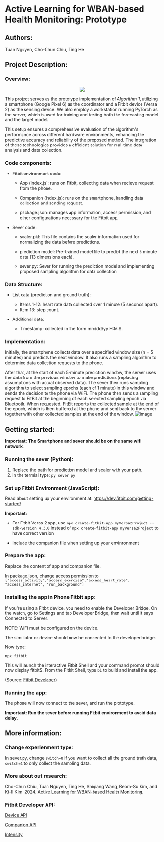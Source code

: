 # Active Learning for WBAN-based Health Monitoring: Prototype


## Authors: 
Tuan Nguyen, Cho-Chun Chiu, Ting He

## Project Description:

### Overview:
<p align="center">
  <img src="https://github.com/bonvtt123/WBAN-testing/assets/69983102/dce1bc42-4bc3-4d2c-871b-d214170a7e08">
</p>

This project serves as the prototype implementation of *Algorithm 1*, utilizing a smartphone (Google Pixel 6) as the coordinator and a Fitbit device (Versa 2) as the sensing device. We also employ a workstation running PyTorch as the server, which is used for training and testing both the forecasting model and the target model.

This setup ensures a comprehensive evaluation of the algorithm's performance across different hardware environments, enhancing the predictive accuracy and reliability of the proposed method. The integration of these technologies provides a efficient solution for real-time data analysis and data collection.
### Code components:
- Fitbit environment code:

  -  App (index.js): runs on Fitbit, collecting data when recieve request from the phone.

  - Companion (index.js): runs on the smartphone, handling data collection and sending request.
    
  - package.json:  manages app information, access permission, and other configurations necessary for the Fitbit app.

- Sever code:

  - scaler.pkl: This file contains the scaler information used for normalizing the data before predictions.

  - prediction model: Pre-trained model file to predict the next 5 minute data (13 dimensions each).

  - sever.py: Sever for running the prediction model and implementing proposed sampling algorithm for data collection.
 


### Data Structure:
- List data (prediction and ground truth):
  - Items 1-12: heart rate data collected over 1 minute (5 seconds apart).
  - Item 13: step count.

- Additional data:
  - Timestamp: collected in the form mm/dd/yy H:M:S.

### Implementation: 
Initially, the smartphone collects data over a specified window size (n = 5 minutes) and predicts the next window. It also runs a sampling algorithm to determine data collection requests to the phone.

After that, at the start of each 5-minute prediction window, the server uses the data from the previous window to make predictions (replacing assumptions with actual observed data). The sever then runs sampling algorithm to select sampling epochs (each of 1
minute) in this window and sends the decision to the phone via
WiFi. The phone then sends a sampling request to FitBit at the
beginning of each selected sampling epoch via Bluetooth. When requested, FitBit reports the collected sample at the end of the epoch,
which is then buffered at the phone and sent back to the server
together with other collected samples at the end of the window. 
![image](https://github.com/bonvtt123/testing/assets/69983102/84db02b6-14d8-49cc-af02-237374d9a982)

## Getting started:

**Important: The Smartphone and sever should be on the same wifi network.**

### Running the sever (Python):
1. Replace the path for prediction model and scaler with your path.
2. in the termial type:
`py sever.py`
### Set up Fitbit Environment (JavaScript):
Read about setting up your environment at: https://dev.fitbit.com/getting-started/

**Important:**

- For Fitbit Versa 2 app, use `npx create-fitbit-app myVersa2Project --sdk-version 4.3.0` instead of `npx create-fitbit-app myVersa2Project` to have correct version

- Include the companion file when setting up your envinronment

### Prepare the app:
Replace the content of app and companion file.

In package.json, change access permission to `["access_activity","access_exercise","access_heart_rate", "access_internet", "run_background"]`
###  Installing the app in Phone Fitbit app:
If you're using a Fitbit device, you need to enable the Developer Bridge. On the watch, go to Settings and tap Developer Bridge, then wait until it says Connected to Server.

NOTE: WiFi must be configured on the device.

The simulator or device should now be connected to the developer bridge.

Now type:

`npx fitbit`

This will launch the interactive Fitbit Shell and your command prompt should now display fitbit$.
From the Fitbit Shell, type `bi` to build and install the app.

(Source: [Fitbit Developer](https://dev.fitbit.com/getting-started/))
### Running the app:
The phone will now connect to the sever, and run the prototype.

**Important: Run the sever before running Fitbit environment to avoid data delay.**

## More information:
### Change experienment type:
In sever.py, change `switch=0` if you want to collect all the ground truth data, `switch=1` to only collect the sampling data. 
### More about out research:
Cho-Chun Chiu, Tuan Nguyen, Ting He, Shiqiang Wang, Beom-Su Kim, and Ki-Il
Kim. 2024. [Active Learning for WBAN-based Health Monitoring](https://sites.psu.edu/nsrg/files/2024/04/Active_Learning_WBAN_report-9398f06ded786a84.pdf).
### Fitbit Developer API:
[Device API](https://dev.fitbit.com/build/reference/device-api/)

[Companion API](https://dev.fitbit.com/build/reference/companion-api/)

[Intensity](https://dev.fitbit.com/build/reference/web-api/intraday/get-activity-intraday-by-date/)
